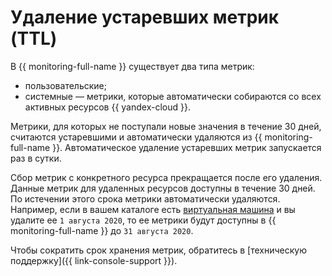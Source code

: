 # Удаление устаревших метрик (TTL)

В {{ monitoring-full-name }} существует два типа метрик:

* пользовательские;
* системные — метрики, которые автоматически собираются со всех активных ресурсов {{ yandex-cloud }}.

Метрики, для которых не поступали новые значения в течение 30 дней, считаются устаревшими и автоматически удаляются из {{ monitoring-full-name }}. Автоматическое удаление устаревших метрик запускается раз в сутки.

Сбор метрик с конкретного ресурса прекращается после его удаления. Данные метрик для удаленных ресурсов доступны в течение 30 дней. По истечении этого срока метрики автоматически удаляются. Например, если в вашем каталоге есть [виртуальная машина](../../glossary/vm.md) и вы удалите ее `1 августа 2020`, то ее метрики будут доступны в {{ monitoring-full-name }} до `31 августа 2020`.

Чтобы сократить срок хранения метрик, обратитесь в [техническую поддержку]({{ link-console-support }}).
